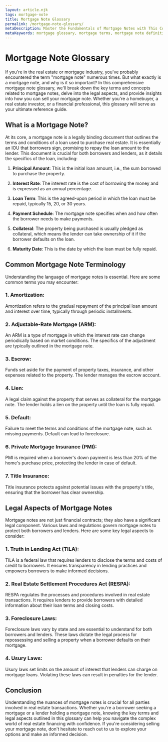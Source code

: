 ```yaml
---
layout: article.njk
tags: mortgage-note
title: Mortgage Note Glossary
permalink: /mortgage-note-glossary/
metaDescription: Master the Fundamentals of Mortgage Notes with This Comprehensive Glossary.
metaKeywords: mortgage glossary, mortgage terms, mortgage note definition, what is a mortgage note, mortgage lien, mortgage note investor
---
```


# Mortgage Note Glossary

If you're in the real estate or mortgage industry, you've probably encountered the term "mortgage note" numerous times. But what exactly is a mortgage note, and why is it so important? In this comprehensive mortgage note glossary, we'll break down the key terms and concepts related to mortgage notes, delve into the legal aspects, and provide insights into how you can sell your mortgage note. Whether you're a homebuyer, a real estate investor, or a financial professional, this glossary will serve as your ultimate reference guide.

## What is a Mortgage Note?

At its core, a mortgage note is a legally binding document that outlines the terms and conditions of a loan used to purchase real estate. It is essentially an IOU that borrowers sign, promising to repay the loan amount to the lender. This document is crucial for both borrowers and lenders, as it details the specifics of the loan, including:

1. **Principal Amount**: This is the initial loan amount, i.e., the sum borrowed to purchase the property.

2. **Interest Rate**: The interest rate is the cost of borrowing the money and is expressed as an annual percentage.

3. **Loan Term**: This is the agreed-upon period in which the loan must be repaid, typically 15, 20, or 30 years.

4. **Payment Schedule**: The mortgage note specifies when and how often the borrower needs to make payments.

5. **Collateral**: The property being purchased is usually pledged as collateral, which means the lender can take ownership of it if the borrower defaults on the loan.

6. **Maturity Date**: This is the date by which the loan must be fully repaid.

## Common Mortgage Note Terminology

Understanding the language of mortgage notes is essential. Here are some common terms you may encounter:

### 1. **Amortization**:

Amortization refers to the gradual repayment of the principal loan amount and interest over time, typically through periodic installments.

### 2. **Adjustable-Rate Mortgage (ARM)**:

An ARM is a type of mortgage in which the interest rate can change periodically based on market conditions. The specifics of the adjustment are typically outlined in the mortgage note.

### 3. **Escrow**:

Funds set aside for the payment of property taxes, insurance, and other expenses related to the property. The lender manages the escrow account.

### 4. **Lien**:

A legal claim against the property that serves as collateral for the mortgage note. The lender holds a lien on the property until the loan is fully repaid.

### 5. **Default**:

Failure to meet the terms and conditions of the mortgage note, such as missing payments. Default can lead to foreclosure.

### 6. **Private Mortgage Insurance (PMI)**:

PMI is required when a borrower's down payment is less than 20% of the home's purchase price, protecting the lender in case of default.

### 7. **Title Insurance**:

Title insurance protects against potential issues with the property's title, ensuring that the borrower has clear ownership.

## Legal Aspects of Mortgage Notes

Mortgage notes are not just financial contracts; they also have a significant legal component. Various laws and regulations govern mortgage notes to protect both borrowers and lenders. Here are some key legal aspects to consider:

### 1. **Truth in Lending Act (TILA)**:

TILA is a federal law that requires lenders to disclose the terms and costs of credit to borrowers. It ensures transparency in lending practices and empowers borrowers to make informed decisions.

### 2. **Real Estate Settlement Procedures Act (RESPA)**:

RESPA regulates the processes and procedures involved in real estate transactions. It requires lenders to provide borrowers with detailed information about their loan terms and closing costs.

### 3. **Foreclosure Laws**:

Foreclosure laws vary by state and are essential to understand for both borrowers and lenders. These laws dictate the legal process for repossessing and selling a property when a borrower defaults on their mortgage.

### 4. **Usury Laws**:

Usury laws set limits on the amount of interest that lenders can charge on mortgage loans. Violating these laws can result in penalties for the lender.

## Conclusion

Understanding the nuances of mortgage notes is crucial for all parties involved in real estate transactions. Whether you're a borrower seeking a mortgage or a lender holding a mortgage note, knowing the key terms and legal aspects outlined in this glossary can help you navigate the complex world of real estate financing with confidence. If you're considering selling your mortgage note, don't hesitate to reach out to us to explore your options and make an informed decision.
